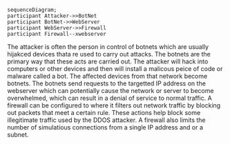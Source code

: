 ```mermaid
sequenceDiagram;
participant Attacker->>BotNet
participant BotNet->>WebServer
participant WebServer->>Firewall
participant Firewall--xwebserver
```
The attacker is often the person in control of botnets which are usually hijakced devices thata re used to carry out attacks. 
The botnets are the primary way that these acts are carried out. The attacker will hack into computers or other  devices and then will install a malicous peice of code or malware called a bot. The affected devices from that network become botnets. 
The botnets send requests to the targetted IP address on the webserver which can potentially cause the network or server to become overwhelmed, which can result in a denial of service to normal traffic. 
A firewall can be configured to where it filters out network traffic by blocking out packets that meet a certain rule. These actions help block some illegitimate traffic used by the DDOS attacker. A firewall also limits the number of simulatious connections
from a single IP address and or a subnet. 
